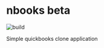 # nbooks beta

![build](https://travis-ci.org/iescarro/nbooks.svg?branch=master)

Simple quickbooks clone application
